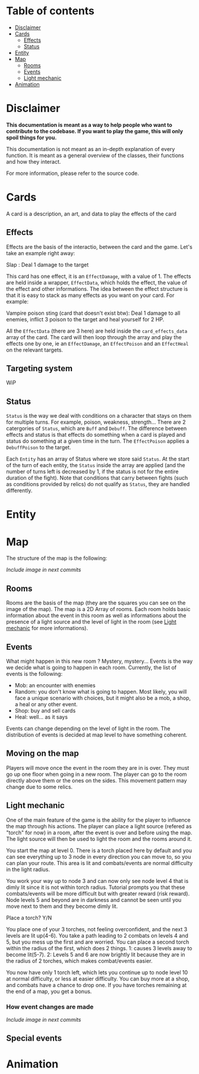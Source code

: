 # Table of contents

- [Disclaimer](#disclaimer)
- [Cards](#cards)
    - [Effects](#effects)
    - [Status](#status)
- [Entity](#entity)
- [Map](#map)
    - [Rooms](#rooms)
    - [Events](#events)
    - [Light mechanic](#light-mechanic)
- [Animation](#animation)

# Disclaimer

**This documentation is meant as a way to help people who want to contribute to the codebase. If you want to play the game, this will only spoil things for you.**

This documentation is not meant as an in-depth explanation of every function. It is meant as a general overview of the classes, their functions and how they interact. 

For more information, please refer to the source code.

# Cards

A card is a description, an art, and data to play the effects of the card

## Effects

Effects are the basis of the interactio, between the card and the game. Let's take an example right away:

Slap : Deal 1 damage to the target

This card has one effect, it is an `EffectDamage`, with a value of 1. The effects are held inside a wrapper, `EffectData`, which holds the effect, the value of the effect and other informations. The idea between the effect structure is that it is easy to stack as many effects as you want on your card. For example:

Vampire poison sting (card that doesn't exist btw): Deal 1 damage to all enemies, inflict 3 poison to the target and heal yourself for 2 HP.

All the `EffectData` (there are 3 here) are held inside the `card_effects_data` array of the card. The card will then loop through the array and play the effects one by one, ie an `EffectDamage`, an `EffectPoison` and an `EffectHeal` on the relevant targets.

## Targeting system

WiP

## Status

`Status` is the way we deal with conditions on a character that stays on them for multiple turns. For example, poison, weakness, strength... There are 2 catergories of `Status`, which are `Buff` and `Debuff`. The difference between effects and status is that effects do something when a card is played and status do something at a given time in the turn. The `EffectPoison` applies a `DebuffPoison` to the target.

Each `Entity` has an array of Status where we store said `Status`. At the start of the turn of each entity, the `Status` inside the array are applied (and the number of turns left is decreased by 1, if the status is not for the entire duration of the fight). Note that conditions that carry between fights (such as conditions provided by relics) do not qualify as `Status`, they are handled differently.

# Entity

# Map

The structure of the map is the following:

*Include image in next commits*

## Rooms

Rooms are the basis of the map (they are the squares you can see on the image of the map). The map is a 2D Array of rooms. Each room holds basic information about the event in this room as well as informations about the presence of a light source and the level of light in the room (see [Light mechanic](#light-mechanic) for more informations).

## Events

What might happen in this new room ? Mystery, mystery... Events is the way we decide what is going to happen in each room. Currently, the list of events is the following:

- Mob: an encounter with enemies
- Random: you don't know what is going to happen. Most likely, you will face a unique scenario with choices, but it might also be a mob, a shop, a heal or any other event.
- Shop: buy and sell cards
- Heal: well... as it says

Events can change depending on the level of light in the room. The distribution of events is decided at map level to have something coherent.

## Moving on the map

Players will move once the event in the room they are in is over. They must go up one floor when going in a new room. The player can go to the room directly above them or the ones on the sides. This movement pattern may change due to some relics.

## Light mechanic

One of the main feature of the game is the ability for the player to influence the map through his actions. The player can place a light source (refered as "torch" for now) in a room, after the event is over and before using the map. The light source will then be used to light the room and the rooms around it.

You start the map at level 0. There is a torch placed here by default and you can see everything up to 3 node in every direction you can move to, so you can plan your route. This area is lit and combats/events are normal difficulty in the light radius.

You work your way up to node 3 and can now only see node level 4 that is dimly lit since it is not within torch radius. Tutorial prompts you that these combats/events will be more difficult but with greater reward (risk reward). Node levels 5 and beyond are in darkness and cannot be seen until you move next to them and they become dimly lit.

Place a torch? Y/N

You place one of your 3 torches, not feeling overconfident, and the next 3 levels are lit up(4-6). You take a path leading to 2 combats on levels 4 and 5, but you mess up the first and are worried. You can place a second torch within the radius of the first, which does 2 things. 1: causes 3 levels away to become lit(5-7). 2: Levels 5 and 6 are now brightly lit because they are in the radius of 2 torches, which makes combat/events easier.

You now have only 1 torch left, which lets you continue up to node level 10 at normal difficulty, or less at easier difficulty. You can buy more at a shop, and combats have a chance to drop one. If you have torches remaining at the end of a map, you get a bonus.

### How event changes are made

*Include image in next commits*

## Special events

# Animation
